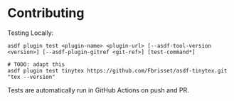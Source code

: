 # Contributing

Testing Locally:

```shell
asdf plugin test <plugin-name> <plugin-url> [--asdf-tool-version <version>] [--asdf-plugin-gitref <git-ref>] [test-command*]

# TODO: adapt this
asdf plugin test tinytex https://github.com/Fbrisset/asdf-tinytex.git "tex --version"
```

Tests are automatically run in GitHub Actions on push and PR.
